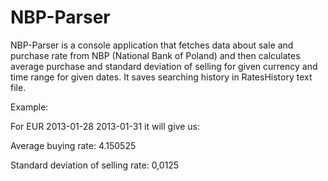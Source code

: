 # NBP-Parser

NBP-Parser is a console application that fetches data about sale and purchase rate from NBP (National Bank of Poland) and then calculates average purchase and standard deviation of selling for given currency and time range for given dates. It saves searching history in RatesHistory text file. 

Example:

For EUR 2013-01-28 2013-01-31 it will give us:  

Average buying rate: 4.150525

Standard deviation of selling rate: 0,0125

